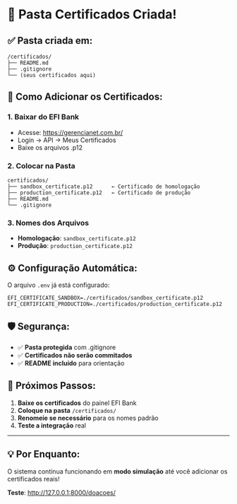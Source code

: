 # 📂 Pasta Certificados Criada!

## ✅ **Pasta criada em:**
```
/certificados/
├── README.md
├── .gitignore
└── (seus certificados aqui)
```

## 🔐 **Como Adicionar os Certificados:**

### 1. **Baixar do EFI Bank**
- Acesse: https://gerencianet.com.br/
- Login → API → Meus Certificados
- Baixe os arquivos .p12

### 2. **Colocar na Pasta**
```
certificados/
├── sandbox_certificate.p12      ← Certificado de homologação
├── production_certificate.p12   ← Certificado de produção
├── README.md
└── .gitignore
```

### 3. **Nomes dos Arquivos**
- **Homologação**: `sandbox_certificate.p12`
- **Produção**: `production_certificate.p12`

## ⚙️ **Configuração Automática:**

O arquivo `.env` já está configurado:
```env
EFI_CERTIFICATE_SANDBOX=./certificados/sandbox_certificate.p12
EFI_CERTIFICATE_PRODUCTION=./certificados/production_certificate.p12
```

## 🛡️ **Segurança:**

- ✅ **Pasta protegida** com .gitignore
- ✅ **Certificados não serão commitados**
- ✅ **README incluído** para orientação

## 🚀 **Próximos Passos:**

1. **Baixe os certificados** do painel EFI Bank
2. **Coloque na pasta** `/certificados/`
3. **Renomeie se necessário** para os nomes padrão
4. **Teste a integração** real

---

## 💡 **Por Enquanto:**

O sistema continua funcionando em **modo simulação** até você adicionar os certificados reais!

**Teste**: http://127.0.0.1:8000/doacoes/